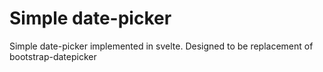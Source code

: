 # Simple date-picker

Simple date-picker implemented in svelte. Designed to be replacement of bootstrap-datepicker
